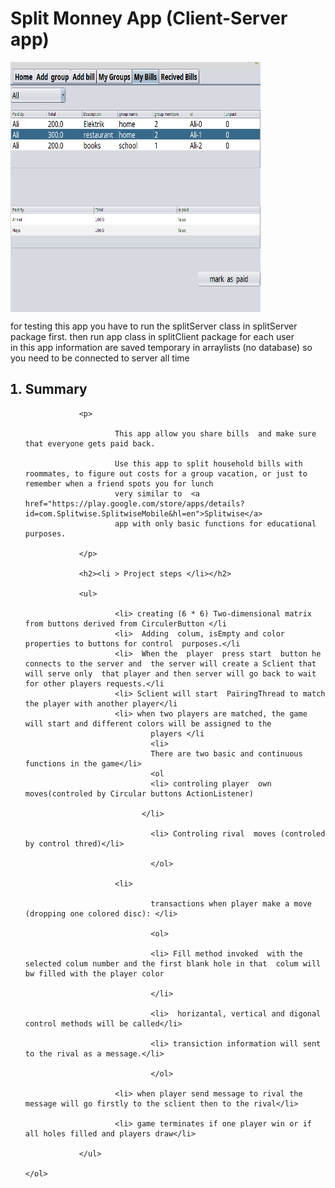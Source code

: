 
<html>
<head>
</head>
<body>
        <h1> Split Monney App (Client-Server app) </h1>
        <img align="center" width="400" height="400" src="/Pictures/MyBills.png"><br>
        <p>for testing this app  you have to run the splitServer class in splitServer package first.  then run app class  in splitClient package for each user<br>
        in this app information are saved temporary in arraylists (no database) so you need to 
        be connected to server all time   </p>
        <ol>
              <h2><li > Summary</li></h2>

                <p>

                        This app allow you share bills  and make sure that everyone gets paid back.

                        Use this app to split household bills with roommates, to figure out costs for a group vacation, or just to remember when a friend spots you for lunch
                        very similar to  <a href="https://play.google.com/store/apps/details?id=com.Splitwise.SplitwiseMobile&hl=en">Splitwise</a>
                        app with only basic functions for educational purposes.

                </p>

                <h2><li > Project steps </li></h2>

                <ul> 

                        <li> creating (6 * 6) Two-dimensional matrix  from buttons derived from CirculerButton </li
                        <li>  Adding  colum, isEmpty and color properties to buttons for control  purposes.</li
                        <li>  When the  player  press start  button he connects to the server and  the server will create a Sclient that will serve only  that player and then server will go back to wait for other players requests.</li
                        <li> Sclient will start  PairingThread to match the player with another player</li
                        <li> when two players are matched, the game will start and different colors will be assigned to the
                                players </li
                                <li>
                                There are two basic and continuous functions in the game</li>
                                <ol
                                <li> controling player  own moves(controled by Circular buttons ActionListener)

                              </li>

                                <li> Controling rival  moves (controled by control thred)</li>

                                </ol>

                        <li> 

                                transactions when player make a move (dropping one colored disc): </li>

                                <ol>

                                <li> Fill method invoked  with the selected colum number and the first blank hole in that  colum will bw filled with the player color

                                </li>

                                <li>  horizantal, vertical and digonal  control methods will be called</li>

                                <li> transiction information will sent to the rival as a message.</li>

                                </ol>

                        <li> when player send message to rival the message will go firstly to the sclient then to the rival</li>

                        <li> game terminates if one player win or if all holes filled and players draw</li>     

                </ul>

    </ol>

        

</body>

        

</html>

